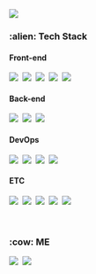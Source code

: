 <img src="https://capsule-render.vercel.app/api?type=soft&color=auto&height=300&section=header&text=Jeong%20Hyunwoo&fontSize=90" />

<div>
<h3> :alien: Tech Stack </h3>
<h4> Front-end </h4>
<p>
<img src="https://img.shields.io/badge/Javascript-F7DF1E?style=flat-square&logo=Javascript&logoColor=white"/></a>&nbsp
<img src="https://img.shields.io/badge/CSS-1572B6?style=flat-square&logo=CSS3&logoColor=white"/></a>&nbsp
<img src="https://img.shields.io/badge/HTML-E34F26?style=flat-square&logo=HTML5&logoColor=white"/></a>&nbsp
<img src="https://img.shields.io/badge/Vue.js-4FC08D?style=flat-square&logo=Vue.js&logoColor=white"/></a>&nbsp
<img src="https://img.shields.io/badge/React-61DAFB?style=flat-square&logo=React&logoColor=white"/></a>&nbsp
</p>
<h4> Back-end </h4>
<p>
<img src="https://img.shields.io/badge/Python-3766AB?style=flat-square&logo=Python&logoColor=white"/></a>&nbsp
<img src="https://img.shields.io/badge/Django-092E20?style=flat-square&logo=Django&logoColor=white"/></a>&nbsp
<img src="https://img.shields.io/badge/C++-00599C?style=flat-square&logo=cplusplus&logoColor=white"/></a>&nbsp
</p>
<h4> DevOps </h4>
<p>
<img src="https://img.shields.io/badge/Kubernetes-326CE5?style=flat-square&logo=Kubernetes&logoColor=white"/></a>&nbsp
<img src="https://img.shields.io/badge/Docker-2496ED?style=flat-square&logo=Docker&logoColor=white"/></a>&nbsp
<img src="https://img.shields.io/badge/Jenkins-D24939?style=flat-square&logo=Jenkins&logoColor=white"/></a>&nbsp
<img src="https://img.shields.io/badge/AWS-232F3E?style=flat-square&logo=amazonaws&logoColor=white"/></a>&nbsp
</p>
<h4> ETC </h4>
<p>
<img src="https://img.shields.io/badge/Git-F05032?style=flat-square&logo=Git&logoColor=white"/></a>&nbsp
<img src="https://img.shields.io/badge/Gitlab-FCA121?style=flat-square&logo=Gitlab&logoColor=white"/></a>&nbsp
<img src="https://img.shields.io/badge/Github-181717?style=flat-square&logo=Github&logoColor=white"/></a>&nbsp
<img src="https://img.shields.io/badge/VScode-007ACC?style=flat-square&logo=visualstudiocode&logoColor=white"/></a>&nbsp
<img src="https://img.shields.io/badge/Markdown-000000?style=flat-square&logo=markdown&logoColor=white"/></a>&nbsp
</p>

<br>
<h3> :cow: ME </h3>
<p>
<a href="https://hyunwoojeong123.github.io/"><img src="https://img.shields.io/badge/Blog-FF5722?style=flat-square&logo=blogger&logoColor=white"/></a>&nbsp
<a href="malito:hw2621@daum.net"><img src="https://img.shields.io/badge/Mail-EA4335?style=flat-square&logo=gmail&logoColor=white"/></a>&nbsp
</p>
</div>
